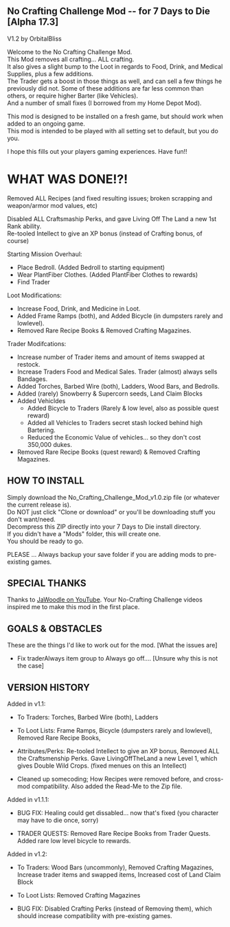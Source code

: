 No Crafting Challenge Mod -- for 7 Days to Die [Alpha 17.3]
------------------------------------------------
V1.2 by OrbitalBliss

Welcome to the No Crafting Challenge Mod.  
This Mod removes all crafting... ALL crafting.  
It also gives a slight bump to the Loot in regards to Food, Drink, and Medical Supplies, plus a few additions.  
The Trader gets a boost in those things as well, and can sell a few things he previously did not.
Some of these additions are far less common than others, or require higher Barter (like Vehicles).  
And a number of small fixes (I borrowed from my Home Depot Mod).  

This mod is designed to be installed on a fresh game, but should work when added to an ongoing game.  
This mod is intended to be played with all setting set to default, but you do you.

I hope this fills out your players gaming experiences.  Have fun!!


WHAT WAS DONE!?!
==================

Removed ALL Recipes (and fixed resulting issues; broken scrapping and weapon/armor mod values, etc)

Disabled ALL Craftsmaship Perks, and gave Living Off The Land a new 1st Rank ability.  
Re-tooled Intellect to give an XP bonus (instead of Crafting bonus, of course)

Starting Mission Overhaul:  
- Place Bedroll. (Added Bedroll to starting equipment)  
- Wear PlantFiber Clothes. (Added PlantFiber Clothes to rewards)  
- Find Trader

Loot Modifications:
- Increase Food, Drink, and Medicine in Loot.
- Added Frame Ramps (both), and Added Bicycle (in dumpsters rarely and lowlevel).
- Removed Rare Recipe Books & Removed Crafting Magazines.

Trader Modifcations:
- Increase number of Trader items and amount of items swapped at restock.
- Increase Traders Food and Medical Sales. Trader (almost) always sells Bandages. 
- Added Torches, Barbed Wire (both), Ladders, Wood Bars, and Bedrolls.
- Added (rarely) Snowberry & Supercorn seeds, Land Claim Blocks
- Added Vehicldes
	- Added Bicycle to Traders (Rarely & low level, also as possible quest reward)
	- Added all Vehicles to Traders secret stash locked behind high Bartering. 
	- Reduced the Economic Value of vehicles... so they don't cost 350,000 dukes.	
- Removed Rare Recipe Books (quest reward) & Removed Crafting Magazines.


HOW TO INSTALL
--------------------------
Simply download the No_Crafting_Challenge_Mod_v1.0.zip file (or whatever the current release is).  
Do NOT just click "Clone or download" or you'll be downloading stuff you don't want/need.  
Decompress this ZIP directly into your 7 Days to Die install directory.  
If you didn't have a "Mods" folder, this will create one.  
You should be ready to go.  

PLEASE ... Always backup your save folder if you are adding mods to pre-existing games.


SPECIAL THANKS
--------------------------
Thanks to [JaWoodle on YouTube](https://www.youtube.com/channel/UCJNeiS810mGG98ctG45M1WA).  Your No-Crafting Challenge videos inspired me to make this mod in the first place.

GOALS & OBSTACLES
--------------------------
These are the things I'd like to work out for the mod. [What the issues are]

- Fix traderAlways item group to Always go off.... [Unsure why this is not the case]

VERSION HISTORY
--------------------------
Added in v1.1:
- To Traders: Torches, Barbed Wire (both), Ladders

- To Loot Lists: Frame Ramps, Bicycle (dumpsters rarely and lowlevel), Removed Rare Recipe Books, 
	
- Attributes/Perks:  Re-tooled Intellect to give an XP bonus, Removed ALL the Craftsmenship Perks.
   Gave LivingOffTheLand a new Level 1, which gives Double Wild Crops. (fixed menues on this an Intellect)

- Cleaned up somecoding; How Recipes were removed before, and cross-mod compatibility.
   Also added the Read-Me to the Zip file.

Added in v1.1.1:
- BUG FIX: Healing could get dissabled... now that's fixed (you character may have to die once, sorry)

- TRADER QUESTS: Removed Rare Recipe Books from Trader Quests.  Added rare low level bicycle to rewards.

Added in v1.2:
- To Traders: Wood Bars (uncommonly), Removed Crafting Magazines, Increase trader items and swapped items, Increased cost of Land Claim Block

- To Loot Lists: Removed Crafting Magazines

- BUG FIX: Disabled Crafting Perks (instead of Removing them), which should increase compatibility with pre-existing games.
